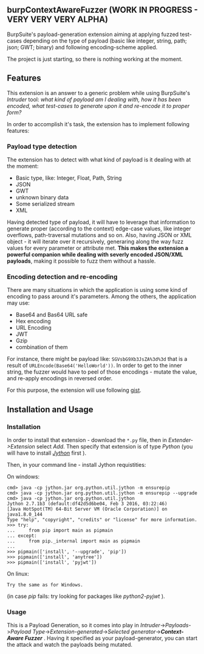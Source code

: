 ## burpContextAwareFuzzer (WORK IN PROGRESS - VERY VERY VERY ALPHA)

BurpSuite's payload-generation extension aiming at applying fuzzed test-cases depending on the type of payload (basic like integer, string, path; json; GWT; binary) and following encoding-scheme applied.

The project is just starting, so there is nothing working at the moment.

## Features

This extension is an answer to a generic problem while using BurpSuite's _Intruder_ tool: 
_what kind of payload am I dealing with, how it has been encoded, what test-cases to generate upon it and re-encode it to proper form?_

In order to accomplish it's task, the extension has to implement following features:

### Payload type detection

The extension has to detect with what kind of payload is it dealing with at the moment:
- Basic type, like: Integer, Float, Path, String
- JSON
- GWT
- unknown binary data
- Some serialized stream
- XML

Having detected type of payload, it will have to leverage that information to generate proper (according to the context) edge-case values, like integer overflows, path-traversal mutations and so on. Also, having JSON or XML object - it will iterate over it recursively, generaring along the way fuzz values for every parameter or attribute met. **This makes the extension a powerful companion while dealing with severly encoded JSON/XML payloads**, making it possible to fuzz them without a hassle.

### Encoding detection and re-encoding

There are many situations in which the application is using some kind of encoding to pass around it's parameters. Among the others, the application may use:

- Base64 and Bas64 URL safe
- Hex encoding
- URL Encoding
- JWT
- Gzip
- combination of them

For instance, there might be payload like: `SGVsbG9Xb3JsZA%3d%3d` that is a result of `URLEncode(Base64('HelloWorld'))`. In order to get to the inner string, the fuzzer would have to peel of those encodings - mutate the value, and re-apply encodings in reversed order.

For this purpose, the extension will use following [gist](https://gist.github.com/mgeeky/1052681318a8164b112edfcdcb30798f).


## Installation and Usage

### Installation
In order to install that extension - download the `*.py` file, then in _Extender->Extension_ select _Add_. Then specify that extension is of type _Python_ (you will have to install [_Jython_](http://www.jython.org/downloads.html) first ).

Then, in your command line - install Jython requistities:

On windows:
```
cmd> java -cp jython.jar org.python.util.jython -m ensurepip
cmd> java -cp jython.jar org.python.util.jython -m ensurepip --upgrade
cmd> java -cp jython.jar org.python.util.jython
Jython 2.7.1b3 (default:df42d5d6be04, Feb 3 2016, 03:22:46)
[Java HotSpot(TM) 64-Bit Server VM (Oracle Corporation)] on  java1.8.0_144
Type "help", "copyright", "credits" or "license" for more information.
>>> try:
...     from pip import main as pipmain
... except:
...     from pip._internal import main as pipmain
...
>>> pipmain(['install', '--upgrade', 'pip'])
>>> pipmain(['install', 'anytree'])
>>> pipmain(['install', 'pyjwt'])
```

On linux:
```
Try the same as for Windows.
```
(in case _pip_ fails: try looking for packages like _python2-pyjwt_ ).


### Usage

This is a Payload Generation, so it comes into play in _Intruder_->_Payloads_->_Payload Type_->_Extension-generated_->_Selected generator_->**_Context-Aware Fuzzer_** . Having it specified as your payload-generator, you can start the attack and watch the payloads being mutated.
